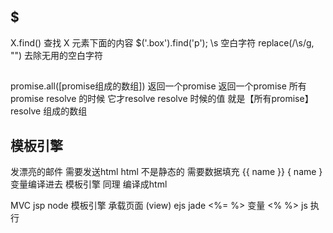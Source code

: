 ## $
X.find() 查找 X 元素下面的内容 $('.box').find('p');
\s 空白字符
replace(/\s/g, "") 去除无用的空白字符

##
promise.all([promise组成的数组])
返回一个promise
返回一个promise 所有 promise resolve 的时候 它才resolve
resolve 时候的值 就是【所有promise】resolve 组成的数组

## 模板引擎
发漂亮的邮件 需要发送html
html 不是静态的 需要数据填充
{{ name }}
{ name } 变量编译进去
模板引擎 同理
编译成html

MVC
jsp
node 模板引擎 承载页面 (view)
ejs jade
<%= %> 变量
<% %> js 执行
